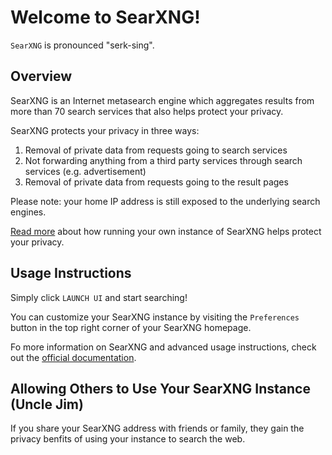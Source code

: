 # Welcome to SearXNG!

`SearXNG` is pronounced "serk-sing".

## Overview

SearXNG is an Internet metasearch engine which aggregates results from more than 70 search services that also helps protect your privacy.

SearXNG protects your privacy in three ways:
1. Removal of private data from requests going to search services
2. Not forwarding anything from a third party services through search services (e.g. advertisement)
3. Removal of private data from requests going to the result pages

Please note: your home IP address is still exposed to the underlying search engines.

[Read more](https://docs.searxng.org/own-instance.html) about how running your own instance of SearXNG helps protect your privacy. 

## Usage Instructions

Simply click `LAUNCH UI` and start searching!

You can customize your SearXNG instance by visiting the `Preferences` button in the top right corner of your SearXNG homepage.

Fo more information on SearXNG and advanced usage instructions, check out the [official documentation](https://docs.searxng.org).

## Allowing Others to Use Your SearXNG Instance (Uncle Jim)

If you share your SearXNG address with friends or family, they gain the privacy benfits of using your instance to search the web.
